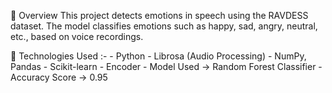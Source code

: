 🔹 Overview
    This project detects emotions in speech using the RAVDESS dataset. 
    The model classifies emotions such as happy, sad, angry, neutral, etc., based on voice recordings.


🔹 Technologies Used :-
    -  Python
    -  Librosa (Audio Processing)
    -  NumPy, Pandas
    -  Scikit-learn
    -  Encoder
    -  Model Used -> Random Forest Classifier
    -  Accuracy Score -> 0.95